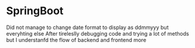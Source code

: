 # SpringBoot

Did not manage to change date format to display as ddmmyyy but everyhting else
After tireleslly debugging code and trying a lot of methods
but I understanfd the flow of backend and frontend more
